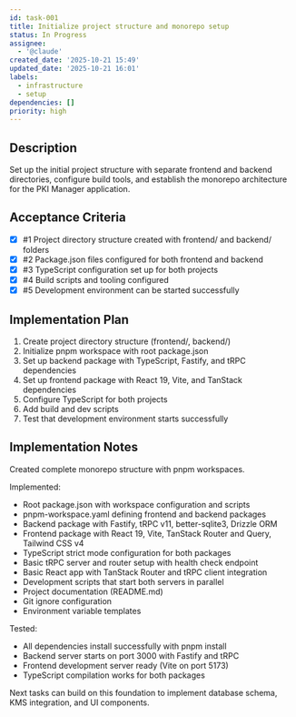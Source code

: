 ```yaml
---
id: task-001
title: Initialize project structure and monorepo setup
status: In Progress
assignee:
  - '@claude'
created_date: '2025-10-21 15:49'
updated_date: '2025-10-21 16:01'
labels:
  - infrastructure
  - setup
dependencies: []
priority: high
---
```


## Description

<!-- SECTION:DESCRIPTION:BEGIN -->
Set up the initial project structure with separate frontend and backend directories, configure build tools, and establish the monorepo architecture for the PKI Manager application.
<!-- SECTION:DESCRIPTION:END -->

## Acceptance Criteria
<!-- AC:BEGIN -->
- [x] #1 Project directory structure created with frontend/ and backend/ folders
- [x] #2 Package.json files configured for both frontend and backend
- [x] #3 TypeScript configuration set up for both projects
- [x] #4 Build scripts and tooling configured
- [x] #5 Development environment can be started successfully
<!-- AC:END -->

## Implementation Plan

<!-- SECTION:PLAN:BEGIN -->
1. Create project directory structure (frontend/, backend/)
2. Initialize pnpm workspace with root package.json
3. Set up backend package with TypeScript, Fastify, and tRPC dependencies
4. Set up frontend package with React 19, Vite, and TanStack dependencies
5. Configure TypeScript for both projects
6. Add build and dev scripts
7. Test that development environment starts successfully
<!-- SECTION:PLAN:END -->

## Implementation Notes

<!-- SECTION:NOTES:BEGIN -->
Created complete monorepo structure with pnpm workspaces.

Implemented:
- Root package.json with workspace configuration and scripts
- pnpm-workspace.yaml defining frontend and backend packages
- Backend package with Fastify, tRPC v11, better-sqlite3, Drizzle ORM
- Frontend package with React 19, Vite, TanStack Router and Query, Tailwind CSS v4
- TypeScript strict mode configuration for both packages
- Basic tRPC server and router setup with health check endpoint
- Basic React app with TanStack Router and tRPC client integration
- Development scripts that start both servers in parallel
- Project documentation (README.md)
- Git ignore configuration
- Environment variable templates

Tested:
- All dependencies install successfully with pnpm install
- Backend server starts on port 3000 with Fastify and tRPC
- Frontend development server ready (Vite on port 5173)
- TypeScript compilation works for both packages

Next tasks can build on this foundation to implement database schema, KMS integration, and UI components.
<!-- SECTION:NOTES:END -->
